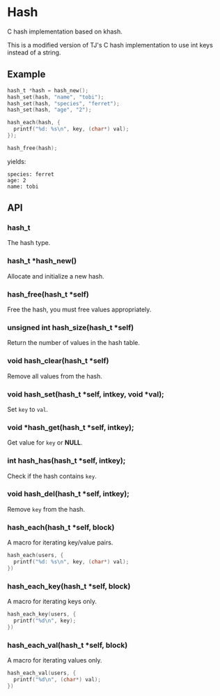 
# Hash

  C hash implementation based on khash.

  This is a modified version of TJ's C hash implementation to use int keys instead of a string.

## Example

```c
hash_t *hash = hash_new();
hash_set(hash, "name", "tobi");
hash_set(hash, "species", "ferret");
hash_set(hash, "age", "2");

hash_each(hash, {
  printf("%d: %s\n", key, (char*) val);
});

hash_free(hash);
```

yields:

```
species: ferret
age: 2
name: tobi
```

## API

### hash_t

  The hash type.

### hash_t *hash_new()

  Allocate and initialize a new hash.

### hash_free(hash_t *self)

  Free the hash, you must free values appropriately.

### unsigned int hash_size(hash_t *self)

  Return the number of values in the hash table.

### void hash_clear(hash_t *self)

  Remove all values from the hash.

### void hash_set(hash_t *self, intkey, void *val);

  Set `key` to `val`.

### void *hash_get(hash_t *self, intkey);

  Get value for `key` or __NULL__.  

### int hash_has(hash_t *self, intkey);

  Check if the hash contains `key`.

### void hash_del(hash_t *self, intkey);

  Remove `key` from the hash.

### hash_each(hash_t *self, block)

  A macro for iterating key/value pairs.

```c
hash_each(users, {
  printf("%d: %s\n", key, (char*) val);
})
```

### hash_each_key(hash_t *self, block)

  A macro for iterating keys only.

```c
hash_each_key(users, {
  printf("%d\n", key);
})
```

### hash_each_val(hash_t *self, block)

  A macro for iterating values only.

```c
hash_each_val(users, {
  printf("%d\n", (char*) val);
})
```

